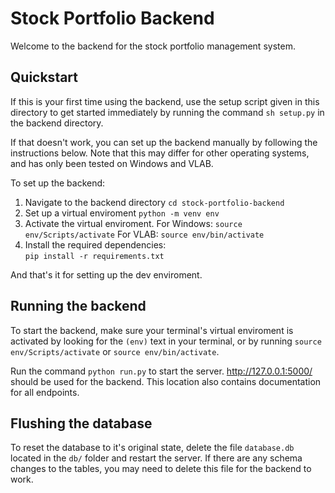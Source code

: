 # Stock Portfolio Backend
Welcome to the backend for the stock portfolio management system. 

## Quickstart
If this is your first time using the backend, use the setup script given in this directory to get started immediately by running the command `sh setup.py` in the backend directory.

If that doesn't work, you can set up the backend manually by following the instructions below. Note that this may differ for other operating systems, and has only been tested on Windows and VLAB.

To set up the backend:
1. Navigate to the backend directory
	`cd stock-portfolio-backend`
2. Set up a virtual enviroment
	`python -m venv env`
3. Activate the virtual enviroment. 	For Windows:
	`source env/Scripts/activate`
	For VLAB:
	`source env/bin/activate`
4. Install the required dependencies:   
	`pip install -r requirements.txt`

And that's it for setting up the dev enviroment.
## Running the backend
To start the backend, make sure your terminal's virtual enviroment is activated by looking for the `(env)` text in your terminal, or by running  `source env/Scripts/activate` or `source env/bin/activate`.

Run the command `python run.py` to start the server. http://127.0.0.1:5000/ should be used for the backend. This location also contains documentation for all endpoints.

## Flushing the database
To reset the database to it's original state, delete the file `database.db` located in the `db/` folder and restart the server. If there are any schema changes to the tables, you may need to delete this file for the backend to work.